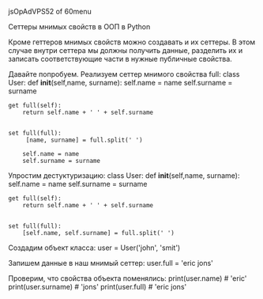 
jsOpAdVPS52 of 60menu

Сеттеры мнимых свойств в ООП в Python

Кроме геттеров мнимых свойств можно создавать и их сеттеры. В этом случае внутри сеттера мы должны получить данные, разделить их и записать соответствующие части в нужные публичные свойства.

Давайте попробуем. Реализуем сеттер мнимого свойства full:
class User:
	def __init__(self,name, surname):
		self.name = name 
		self.surname = surname 
	
	
	get full(self):
		return self.name + ' ' + self.surname 
	
	
	set full(full):
		 [name, surname] = full.split(' ') 
		
		self.name = name 
		self.surname = surname 
	


Упростим дестуктуризацию:
class User:
	def __init__(self,name, surname):
		self.name = name 
		self.surname = surname 
	
	
	get full(self):
		return self.name + ' ' + self.surname 
	
	
	set full(full):
		[self.name, self.surname] = full.split(' ') 
	


Создадим объект класса:
user = User('john', 'smit') 

Запишем данные в наш мнимый сеттер:
user.full = 'eric jons' 

Проверим, что свойства объекта поменялись:
print(user.name)  # 'eric'
print(user.surname)  # 'jons'
print(user.full)  # 'eric jons'


